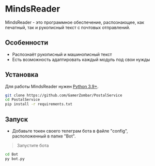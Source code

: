 # MindsReader
MindsReader - это программное обеспечение, распознающее, как печатный, так и рукописный текст с почтовых отправлений.

## Особенности

- Распознаёт рукописный и машинописный текст  
- Есть возможность адаптировать каждый модуль под свои нужды

## Установка

Для работы MindsReader нужен [Python 3.9+](https://www.python.org/downloads/).

```sh
git clone https://github.com/GamerZombar/PostalService
cd PostalService
pip install -r requirements.txt
```

## Запуск
- Добавьте токен своего телеграм бота в файле "config", расположенный в папке "Bot".

>Запустите бота
```sh
cd Bot
py bot.py
```
